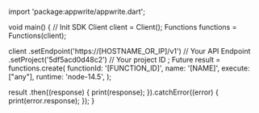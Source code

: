 import 'package:appwrite/appwrite.dart';

void main() { // Init SDK
  Client client = Client();
  Functions functions = Functions(client);

  client
    .setEndpoint('https://[HOSTNAME_OR_IP]/v1') // Your API Endpoint
    .setProject('5df5acd0d48c2') // Your project ID
  ;
  Future result = functions.create(
    functionId: '[FUNCTION_ID]',
    name: '[NAME]',
    execute: ["any"],
    runtime: 'node-14.5',
  );

  result
    .then((response) {
      print(response);
    }).catchError((error) {
      print(error.response);
  });
}
